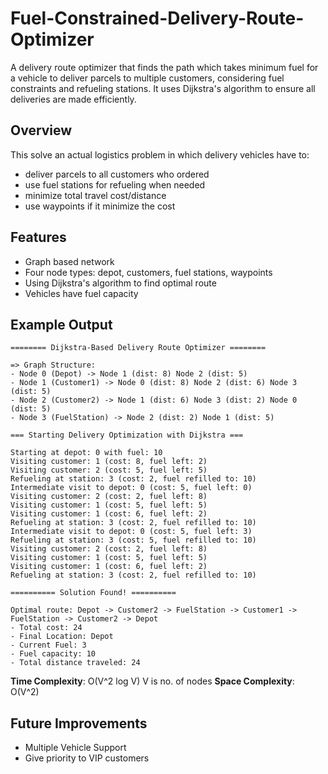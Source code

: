 # Fuel-Constrained-Delivery-Route-Optimizer
A delivery route optimizer that finds the path which takes minimum fuel for a vehicle to deliver parcels to multiple customers, considering fuel constraints and refueling stations. It uses Dijkstra's algorithm to ensure all deliveries are made efficiently.

## Overview
This solve an actual logistics problem in which delivery vehicles have to:
 - deliver parcels to all customers who ordered
 - use fuel stations for refueling when needed
 - minimize total travel cost/distance
 - use waypoints if it minimize the cost

## Features
 - Graph based network
 - Four node types: depot, customers, fuel stations, waypoints
 - Using Dijkstra's algorithm to find optimal route
 - Vehicles have fuel capacity

## Example Output
```
======== Dijkstra-Based Delivery Route Optimizer ========

=> Graph Structure: 
- Node 0 (Depot) -> Node 1 (dist: 8) Node 2 (dist: 5) 
- Node 1 (Customer1) -> Node 0 (dist: 8) Node 2 (dist: 6) Node 3 (dist: 5) 
- Node 2 (Customer2) -> Node 1 (dist: 6) Node 3 (dist: 2) Node 0 (dist: 5) 
- Node 3 (FuelStation) -> Node 2 (dist: 2) Node 1 (dist: 5) 

=== Starting Delivery Optimization with Dijkstra ===

Starting at depot: 0 with fuel: 10
Visiting customer: 1 (cost: 8, fuel left: 2)
Visiting customer: 2 (cost: 5, fuel left: 5)
Refueling at station: 3 (cost: 2, fuel refilled to: 10)
Intermediate visit to depot: 0 (cost: 5, fuel left: 0)
Visiting customer: 2 (cost: 2, fuel left: 8)
Visiting customer: 1 (cost: 5, fuel left: 5)
Visiting customer: 1 (cost: 6, fuel left: 2)
Refueling at station: 3 (cost: 2, fuel refilled to: 10)
Intermediate visit to depot: 0 (cost: 5, fuel left: 3)
Refueling at station: 3 (cost: 5, fuel refilled to: 10)
Visiting customer: 2 (cost: 2, fuel left: 8)
Visiting customer: 1 (cost: 5, fuel left: 5)
Visiting customer: 1 (cost: 6, fuel left: 2)
Refueling at station: 3 (cost: 2, fuel refilled to: 10)

========== Solution Found! ==========

Optimal route: Depot -> Customer2 -> FuelStation -> Customer1 -> FuelStation -> Customer2 -> Depot
- Total cost: 24
- Final Location: Depot
- Current Fuel: 3
- Fuel capacity: 10
- Total distance traveled: 24
```

**Time Complexity**: O(V^2 log V) V is no. of nodes
**Space Complexity**: O(V^2) 

## Future Improvements
 - Multiple Vehicle Support
 - Give priority to VIP customers
